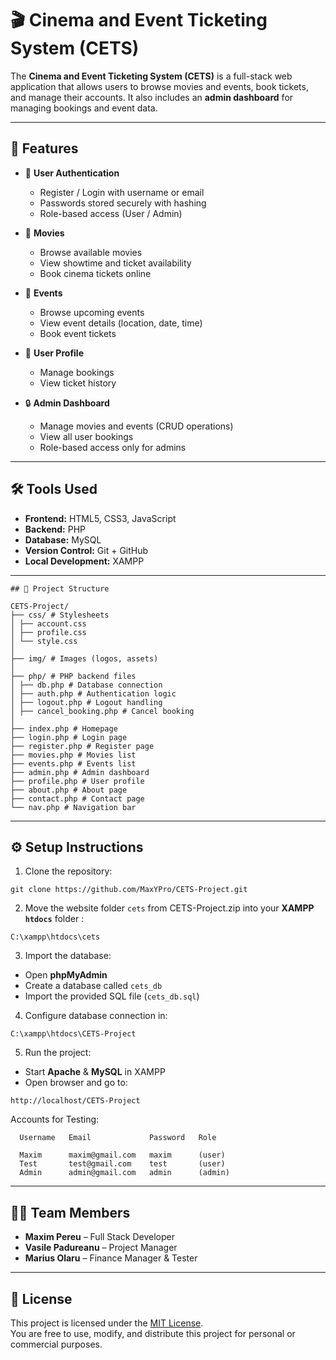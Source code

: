 # 🎬 Cinema and Event Ticketing System (CETS)

The **Cinema and Event Ticketing System (CETS)** is a full-stack web application that allows users to browse movies and events, book tickets, and manage their accounts. It also includes an **admin dashboard** for managing bookings and event data.

---

## 🚀 Features

- 🔑 **User Authentication**
  - Register / Login with username or email
  - Passwords stored securely with hashing
  - Role-based access (User / Admin)

- 🎥 **Movies**
  - Browse available movies
  - View showtime and ticket availability
  - Book cinema tickets online

- 🎤 **Events**
  - Browse upcoming events
  - View event details (location, date, time)
  - Book event tickets

- 👤 **User Profile**
  - Manage bookings
  - View ticket history

- 🔒 **Admin Dashboard**
  - Manage movies and events (CRUD operations)
  - View all user bookings
  - Role-based access only for admins

---

## 🛠️ Tools Used

- **Frontend:** HTML5, CSS3, JavaScript  
- **Backend:** PHP 
- **Database:** MySQL  
- **Version Control:** Git + GitHub  
- **Local Development:** XAMPP  

---
```
## 📂 Project Structure

CETS-Project/
├── css/ # Stylesheets
│ ├── account.css
│ ├── profile.css
│ └── style.css
│
├── img/ # Images (logos, assets)
│
├── php/ # PHP backend files
│ ├── db.php # Database connection
│ ├── auth.php # Authentication logic
│ ├── logout.php # Logout handling
│ ├── cancel_booking.php # Cancel booking
│
├── index.php # Homepage
├── login.php # Login page
├── register.php # Register page
├── movies.php # Movies list
├── events.php # Events list
├── admin.php # Admin dashboard
├── profile.php # User profile
├── about.php # About page
├── contact.php # Contact page
└── nav.php # Navigation bar
```

---

## ⚙️ Setup Instructions

1. Clone the repository:
```
git clone https://github.com/MaxYPro/CETS-Project.git
```

2. Move the website folder `cets` from CETS-Project.zip into your **XAMPP `htdocs`** folder :
```
C:\xampp\htdocs\cets
```

3. Import the database:
- Open **phpMyAdmin**
- Create a database called `cets_db`
- Import the provided SQL file (`cets_db.sql`)

4. Configure database connection in:
```
C:\xampp\htdocs\CETS-Project
```

5. Run the project:
- Start **Apache** & **MySQL** in XAMPP
- Open browser and go to:
```
http://localhost/CETS-Project
```

  Accounts for Testing:
```
  Username   Email             Password   Role

  Maxim      maxim@gmail.com   maxim      (user)
  Test       test@gmail.com    test       (user)
  Admin      admin@gmail.com   admin      (admin)
```
---

## 👨‍💻 Team Members

- **Maxim Pereu** – Full Stack Developer  
- **Vasile Padureanu** – Project Manager  
- **Marius Olaru** – Finance Manager & Tester  

---

## 📜 License

This project is licensed under the [MIT License](./LICENSE).  
You are free to use, modify, and distribute this project for personal or commercial purposes.
